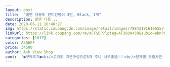 ```yaml
---
layout: post 
title:  "쿨맨 다용도 인디언행어 3단, Black, 1개" 
description: 쿨맨 다용 ..
date: 2020-06-11 16:48:27 
img: https://static.coupangcdn.com/image/retail/images/788431916106557-1be130d4-0571-4831-a05c-00bb93cb1426.jpg 
linkUrl: https://link.coupang.com/re/AFFSDP?lptag=AF3600438&subid=ahnPublicAsk&pageKey=1335041102&itemId=2360664177&vendorItemId=70223614792&traceid=V0-113-fc758e01c189e701 
categories: [1017] 
color: A566FF 
price: 34500 
author: Ask View Shop 
cont:  "●구매후기●<br/>고리도 기본구성으로5개 주니 너무좋음♡♡♡<br/>단계별 조립사진 첨부해요<br/>똑같은 상품 2만원대 있었는데 아깝게 놓쳐서 이거라도 구매한건데  가격 내리진 않겠죠?<br/>로켓배송에다가 높이도 3가지버전으로 변경되고 유명한브랜드보다 저렴해서 그냥 질렀어요<br/>무엇보다 3단이라 맞게 사용가능하니 편할거 같아요.<br/><br/>사진에도 있다시피 폴대색상이 약간 다른 염색부족?한 폴대가 있네요.<br/><br/>살까말까진짜고민많이했고<br/>아직 써보진 않았구요.<br/> 조립만 해봤어요.<br/><br/>양쪽 다리가약해쪼매걱정했는데생각보다튼튼했어요 정리정돈이잘되고보이는곳에걸어놓으니가방뒤지고하는것없이편안해요가성비도보이고구입잘핸것같아요<br/>얼마의 무게를 견딜지는 모르겠으나 조립후의 하자는 일단 없구요<br/>이쁜것도이쁘지만 캠핑에 아주 실용적입니다!<br/>일단 써보고 다시 후기 올릴게요<br/>저는 너무만족합니다ㅜㅜ<br/>조립은 완전 쉽구요.<br/><br/>진작살껄ㅜㅜㅜ<br/>진한카키색이 섞여 있어요.<br/><br/>캠핑준비하면서 너무사고싶은데 짐만될까봐 몇번이고 고민했어요<br/>티가 많이 않나니 넘어 갈게요.<br/><br/>" 
---
```

